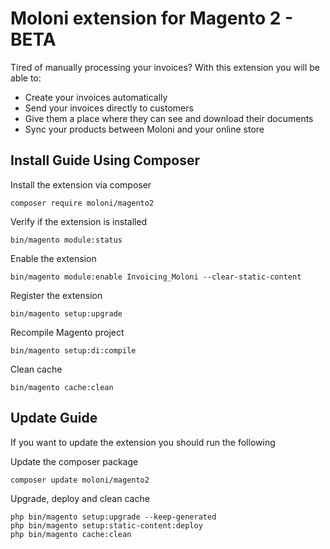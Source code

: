 # Moloni extension for Magento 2 - BETA

Tired of manually processing your invoices? 
With this extension you will be able to: 

* Create your invoices automatically 
* Send your invoices directly to customers
* Give them a place where they can see and download their documents
* Sync your products between Moloni and your online store 

## Install Guide Using Composer

Install the extension via composer
```
composer require moloni/magento2
```

Verify if the extension is installed
```
bin/magento module:status
```

Enable the extension
```
bin/magento module:enable Invoicing_Moloni --clear-static-content
```

Register the extension
```
bin/magento setup:upgrade
```

Recompile Magento project 
```
bin/magento setup:di:compile
```

Clean cache 
```
bin/magento cache:clean
```

## Update Guide

If you want to update the extension you should run the following

Update the composer package
```
composer update moloni/magento2
```

Upgrade, deploy and clean cache 
```
php bin/magento setup:upgrade --keep-generated
php bin/magento setup:static-content:deploy
php bin/magento cache:clean
```
